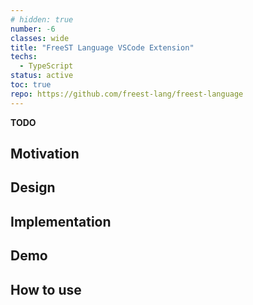 ```yaml
---
# hidden: true
number: -6
classes: wide
title: "FreeST Language VSCode Extension"
techs:
  - TypeScript
status: active
toc: true
repo: https://github.com/freest-lang/freest-language
---
```


<!-- ## Abstract -->
**TODO**

## Motivation

## Design

## Implementation

## Demo

## How to use
